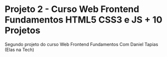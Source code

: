 # Projeto 2 - Curso Web Frontend Fundamentos HTML5 CSS3 e JS + 10 Projetos

Segundo projeto do curso Web Frontend Fundamentos Com Daniel Tapias (Elas na Tech)
